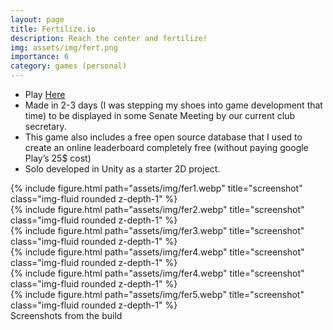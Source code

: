 ```yaml
---
layout: page
title: Fertilize.io
description: Reach the center and fertilize!
img: assets/img/fert.png
importance: 6
category: games (personal)
---
```

* Play [Here](https://play.google.com/store/apps/details?id=com.makra.fert) 
* Made in 2-3 days (I was stepping my shoes into game development that time) to be displayed in some Senate Meeting by our current club secretary. 
* This game also includes a free open source database that I used to create an online leaderboard completely free (without paying google Play’s 25$ cost)
* Solo developed in Unity as a starter 2D project.

<div class="row">
    <div class="col-sm mt-3 mt-md-0">
        {% include figure.html path="assets/img/fer1.webp" title="screenshot" class="img-fluid rounded z-depth-1" %}
    </div>
    <div class="col-sm mt-3 mt-md-0">
        {% include figure.html path="assets/img/fer2.webp" title="screenshot" class="img-fluid rounded z-depth-1" %}
    </div>
    <div class="col-sm mt-3 mt-md-0">
        {% include figure.html path="assets/img/fer3.webp" title="screenshot" class="img-fluid rounded z-depth-1" %}
    </div>
    <div class="col-sm mt-3 mt-md-0">
        {% include figure.html path="assets/img/fer4.webp" title="screenshot" class="img-fluid rounded z-depth-1" %}
    </div>
    <div class="col-sm mt-3 mt-md-0">
        {% include figure.html path="assets/img/fer4.webp" title="screenshot" class="img-fluid rounded z-depth-1" %}
    </div>
    <div class="col-sm mt-3 mt-md-0">
        {% include figure.html path="assets/img/fer5.webp" title="screenshot" class="img-fluid rounded z-depth-1" %}
    </div>
</div>

<div class="caption">
    Screenshots from the build
</div>